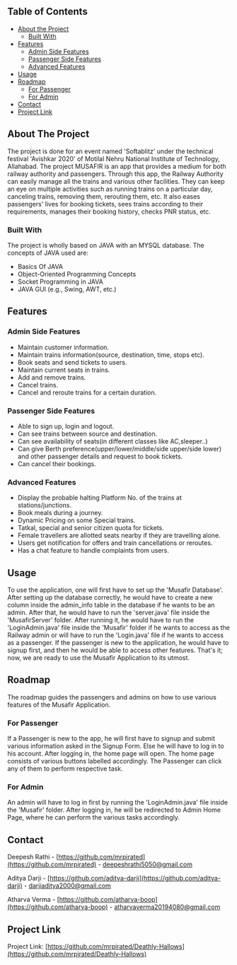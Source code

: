 ## Table of Contents

- [About the Project](#about-the-project)
  - [Built With](#built-with)
- [Features](#features)
  - [Admin Side Features](#admin-side-features)
  - [Passenger Side Features](#passenger-side-features)
  - [Advanced Features](#advanced-features)
- [Usage](#usage)
- [Roadmap](#roadmap)
  - [For Passenger](#for-passenger)
  - [For Admin](#for-admin)
  <!-- - [Musafir Database](#musafir-database) -->
- [Contact](#contact)
- [Project Link](#project-link)

<!-- ABOUT THE PROJECT -->

## About The Project

The project is done for an event named 'Softablitz' under the technical festival 'Avishkar 2020' of Motilal Nehru National Institute of Technology, Allahabad. The project MUSAFIR is an app that provides a medium for both railway authority and passengers. Through this app, the Railway Authority can easily manage all the trains and various other facilities. They can keep an eye on multiple activities such as running trains on a particular day, canceling trains, removing them, rerouting them, etc. It also eases passengers' lives for booking tickets, sees trains according to their requirements, manages their booking history, checks PNR status, etc.

### Built With

The project is wholly based on JAVA with an MYSQL database. The concepts of JAVA used are:

- Basics Of JAVA
- Object-Oriented Programming Concepts
- Socket Programming in JAVA
- JAVA GUI (e.g., Swing, AWT, etc.)

<!-- FEATURES -->

## Features

### Admin Side Features

- Maintain customer information.
- Maintain trains information(source, destination, time, stops etc).
- Book seats and send tickets to users.
- Maintain current seats in trains.
- Add and remove trains.
- Cancel trains.
- Cancel and reroute trains for a certain duration.

### Passenger Side Features

- Able to sign up, login and logout.
- Can see trains between source and destination.
- Can see availability of seats(in different classes like AC,sleeper..)
- Can give Berth preference(upper/lower/middle/side upper/side lower) and other passenger details and request to book tickets.
- Can cancel their bookings.

### Advanced Features

- Display the probable halting Platform No. of the trains at stations/junctions.
- Book meals during a journey.
- Dynamic Pricing on some Special trains.
- Tatkal, special and senior citizen quota for tickets.
- Female travellers are allotted seats nearby if they are travelling alone.
- Users get notification for offers and train cancellations or reroutes.
- Has a chat feature to handle complaints from users.

<!-- USAGE -->

## Usage

To use the application, one will first have to set up the 'Musafir Database'. After setting up the database correctly, he would have to create a new column inside the admin_info table in the database if he wants to be an admin. After that, he would have to run the 'server.java' file inside the 'MusafirServer' folder. After running it, he would have to run the 'LoginAdmin.java' file inside the 'Musafir' folder if he wants to access as the Railway admin or will have to run the 'Login.java' file if he wants to access as a passenger. If the passenger is new to the application, he would have to signup first, and then he would be able to access other features. That's it; now, we are ready to use the Musafir Application to its utmost.

<!-- ROADMAP -->

## Roadmap

The roadmap guides the passengers and admins on how to use various features of the Musafir Application.

### For Passenger

If a Passenger is new to the app, he will first have to signup and submit various information asked in the Signup Form. Else he will have to log in to his account. After logging in, the home page will open. The home page consists of various buttons labelled accordingly. The Passenger can click any of them to perform respective task.<!-- Below are various tasks that a passenger can perform:-->

### For Admin

An admin will have to log in first by running the 'LoginAdmin.java' file inside the 'Musafir' folder. After logging in, he will be redirected to Admin Home Page, where he can perform the various tasks accordingly. <!--Below are various tasks that an admin can perform:-->

<!-- MUSAFIR DATABASE

## Musafir Database -->

<!-- CONTACT -->

## Contact

Deepesh Rathi - [https://github.com/mrpirated](https://github.com/mrpirated) - deepeshrathi5050@gmail.com

Aditya Darji - [https://github.com/aditya-darji](https://github.com/aditya-darji) - darjiaditya2000@gmail.com

Atharva Verma - [https://github.com/atharva-boop](https://github.com/atharva-boop) - atharvaverma20194080@gmail.com

## Project Link

Project Link: [https://github.com/mrpirated/Deathly-Hallows](https://github.com/mrpirated/Deathly-Hallows)
